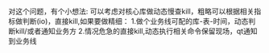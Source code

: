 #####  

对这个问题，有个小想法:
可以考虑对核心库做动态慢查kill，粗略可以根据相关指标做判断(io)，直接kill,如果要做精细：
1.做个业务线可配的库-表-时间，动态判断kill/或者通知业务方
2.情况危急的直接kill,动态执行相关命令保留现场，qt通知到业务线
